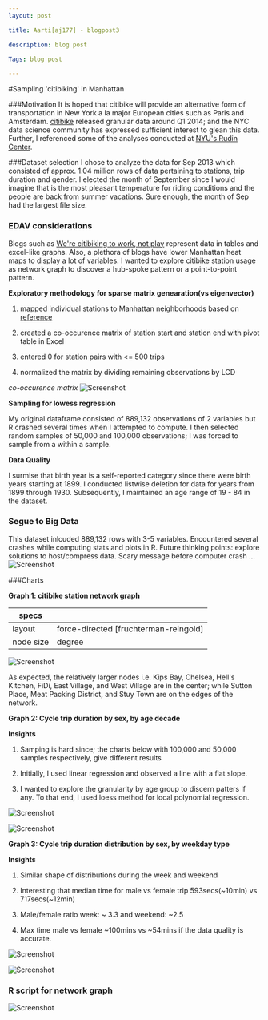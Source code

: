 ```yaml
---
layout: post

title: Aarti[aj177] - blogpost3

description: blog post

Tags: blog post

---
```



#Sampling 'citibiking' in Manhattan

###Motivation 
It is hoped that citibike will provide an alternative form of transportation in New York a la major European cities such as Paris and Amsterdam. [citibike](http://citibikenyc.com/system-data) released granular data around Q1 2014; and the NYC data science community has expressed sufficient interest to glean this data. Further, I referenced some of the analyses conducted at [NYU's Rudin Center](http://wagner.nyu.edu/rudincenter/category/bikes/citibike/).


###Dataset selection
I chose to analyze the data for Sep 2013 which consisted of approx. 1.04 million rows of data pertaining to stations, trip duration and gender. I elected the month of September since I would imagine that is the most pleasant temperature for riding conditions and the people are back from summer vacations. Sure enough, the month of Sep had the largest file size.

### EDAV considerations
Blogs such as [We're citibiking to work, not play](http://www.wnyc.org/story/were-citibiking-work-not-play/) represent data in tables and excel-like graphs.  Also, a plethora of blogs have lower Manhattan heat maps to display a lot of variables. I wanted to explore citibike station usage as network graph to discover a hub-spoke pattern or a point-to-point pattern.

**Exploratory methodology for sparse matrix genearation(vs eigenvector)**

1. mapped individual stations to Manhattan neighborhoods based on [reference](http://en.wikipedia.org/wiki/List_of_Manhattan_neighborhoods)

2. created a co-occurence matrix of station start and station end with pivot table in Excel

3. entered 0 for station pairs with <= 500 trips

4. normalized the matrix by dividing remaining observations by LCD

*co-occurence matrix*
![Screenshot](/Users/Aarti/Desktop/blogpost3/adj_mat.png)





**Sampling for lowess regression**

My original dataframe consisted of 889,132 observations of 2 variables but R crashed several times when I attempted to compute. I then selected random samples of 50,000 and 100,000 observations; I was forced to sample from a within a sample.

**Data Quality**

I surmise that birth year is a self-reported category since there were birth years starting at 1899. I conducted listwise deletion for data for years from 1899 through 1930. Subsequently, I maintained an age range of  19 - 84 in the dataset.

### Segue to Big Data 
This dataset inlcuded 889,132 rows with 3-5 variables. Encountered several crashes while computing stats and plots in R. Future thinking points: explore solutions to host/compress data. Scary message before computer crash ... 
![Screenshot](/Users/Aarti/Desktop/blogpost3/scary_msg.png)



###Charts

**Graph 1: citibike station network graph**

|specs		|									|
|--------- 	| -----------------------------------
|layout 	| force-directed [fruchterman-reingold]|
|node size	| degree 									|		



![Screenshot](/Users/Aarti/Desktop/blogpost3/citibike/nbr_sna.png)

As expected, the relatively larger nodes i.e. Kips Bay, Chelsea, Hell's Kitchen, FiDi, East Village, and West Village are in the center; while Sutton Place, Meat Packing District, and Stuy Town are on the edges of the network.

**Graph 2: Cycle trip duration by sex, by age decade**

**Insights**
1. Samping is hard since; the charts below with 100,000 and 50,000 samples respectively, give different results

2. Initially, I used linear regression and observed a line with a flat slope.

3. I wanted to explore the granularity by age group to discern patters if any. To that end, I used loess method for local polynomial regression.

![Screenshot](/Users/Aarti/Desktop/blogpost3/citibike/100ksample_age.png)

![Screenshot](/Users/Aarti/Desktop/blogpost3/citibike/50ksample_age.png)

**Graph 3: Cycle trip duration distribution by sex, by weekday type**

**Insights**

1. Similar shape of distributions during the week and weekend

2. Interesting that median time for male vs female trip 593secs(~10min) vs 717secs(~12min)

3. Male/female ratio week: ~ 3.3 and weekend: ~2.5

4. Max time male vs female ~100mins vs ~54mins if the data quality is accurate.


![Screenshot](/Users/Aarti/Desktop/blogpost3/citibike/trip_sex.png)

![Screenshot](/Users/Aarti/Desktop/blogpost3/sum_stats.png)


### R script for network graph

![Screenshot](/Users/Aarti/Desktop/blogpost3/network_script.png)